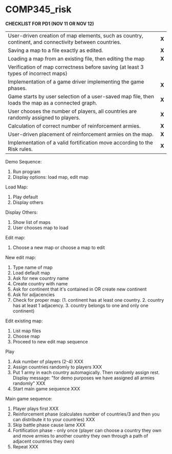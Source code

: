 # COMP345_risk 
<strong>CHECKLIST FOR PD1 (NOV 11 OR NOV 12)</strong>
<table>
<tr>
<td>User-driven creation of map elements, such as country, continent, and connectivity between countries.</td><td><strong>X</strong></td>
</tr>
<tr>
<td>Saving a map to a file exactly as edited.</td><td><strong>X</strong></td>
</tr>
<tr>
<td>Loading a map from an existing file, then editing the map</td><td><strong>X</strong></td>
</tr>
<tr>
<td>Verification of map correctness before saving (at least 3 types of incorrect maps)</td><td></td>
</tr>
<tr>
<td>Implementation of a game driver implementing the game phases.</td><td><strong>X</strong></td>
</tr>
<tr>
<td>Game starts by user selection of a user-saved map file, then loads the map as a connected graph.</td><td><strong>X</strong></td>
</tr>
<tr>
<td>User chooses the number of players, all countries are randomly assigned to players.</td><td><strong>X</strong></td>
</tr>
<tr>
<td>Calculation of correct number of reinforcement armies.</td><td><strong>X</strong></td>
</tr>
<tr>
<td>User-driven placement of reinforcement armies on the map.</td><td><strong>X</strong></td>
</tr>
<tr>
<td>Implementation of a valid fortification move according to the Risk rules. </td><td><strong>X</strong></td>
</tr>
</table>

Demo Sequence:</br>
1. Run program</br>
2. Display options: load map, edit map</br>

Load Map:</br>
1. Play default</br>
2. Display others</br>

Display Others:</br>
1. Show list of maps</br>
2. User chooses map to load</br>

Edit map:</br>
1. Choose a new map or choose a map to edit</br>

New edit map:</br>
1. Type name of map</br>
2. Load default map</br>
3. Ask for new country name</br>
4. Create country with name</br>
5. Ask for continent that it's contained in OR create new continent</br>
6. Ask for adjacencies</br>
7. Check for proper map: (1. continent has at least one country. 2. country has at least 1 adjacency. 3. country belongs to one and only one continent)</br>

Edit existing map:</br>
1. List map files</br>
2. Choose map</br>
3. Proceed to new edit map sequence</br>

Play</br>
1. Ask number of players (2-4) XXX </br>
2. Assign countries randomly to players XXX </br>
3. Put 1 army in each country automagically. Then randomly assign rest. Display message: "for demo purposes we have assigned all armies randomly" XXX </br>
4. Start main game sequence XXX </br>

Main game sequence:</br>
1. Player plays first XXX </br>
2. Reinforcement phase (calculates number of countries/3 and then you can distribute it to your countries) XXX </br>
3. Skip battle phase cause lame XXX </br>
4. Fortification phase - only once (player can choose a country they own and move armies to another country they own through a path of adjacent countries they own)</br>
5. Repeat XXX </br>
